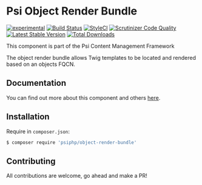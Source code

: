 # Psi Object Render Bundle

[![experimental](http://badges.github.io/stability-badges/dist/experimental.svg)](http://github.com/badges/stability-badges)
[![Build Status](https://travis-ci.org/psiphp/object-render-bundle.svg?branch=master)](https://travis-ci.org/psiphp/object-render-bundle)
[![StyleCI](https://styleci.io/repos/71993110/shield)](https://styleci.io/repos/71993110)
[![Scrutinizer Code
Quality](https://scrutinizer-ci.com/g/psiphp/object-render-bundle/badges/quality-score.png?b=master)](https://scrutinizer-ci.com/g/psiphp/object-render-bundle/?branch=master)
[![Latest Stable Version](https://poser.pugx.org/psiphp/object-render-bundle/version.png?format=plastic)](https://packagist.org/packages/psiphp/object-render-bundle)
[![Total Downloads](https://poser.pugx.org/psiphp/object-render-bundle/d/total.png?format=plastic)](https://packagist.org/packages/psiphp/object-render-bundle)


This component is part of the Psi Content Management Framework

The object render bundle allows Twig templates to be located and rendered
based on an objects FQCN.

## Documentation

You can find out more about this component and others
[here](https://psiphp.readthedocs.io/en/latest/components/object-render-bundle/docs/index.html).

## Installation

Require in `composer.json`:

```bash
$ composer require 'psiphp/object-render-bundle'
```

## Contributing

All contributions are welcome, go ahead and make a PR!
